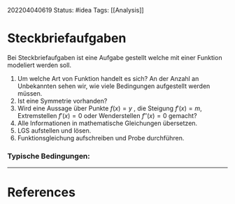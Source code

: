 202204040619
Status: #idea
Tags: [[Analysis]] 

# Steckbriefaufgaben
Bei Steckbriefaufgaben ist eine Aufgabe gestellt welche mit einer Funktion modeliert werden soll.
1. Um welche Art von Funktion handelt es sich? An der Anzahl an Unbekannten sehen wir, wie viele Bedingungen aufgestellt werden müssen.
2. Ist eine Symmetrie vorhanden?
3. Wird eine Aussage über Punkte $f(x) =y$ , die Steigung $f'(x)=m$, Extremstellen $f'(x)=0$ oder Wenderstellen $f''(x)=0$ gemacht?
4. Alle Informationen in mathematische Gleichungen übersetzen.
5. LGS aufstellen und lösen.
6. Funktionsgleichung aufschreiben und Probe durchführen.

### Typische Bedingungen:



___
# References
